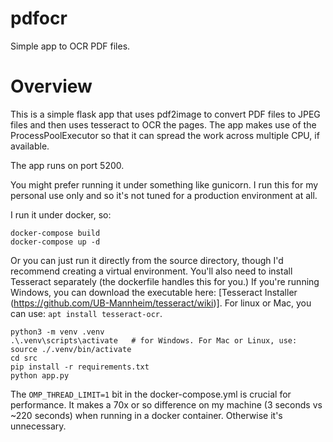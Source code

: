 # pdfocr
Simple app to OCR PDF files.

# Overview

This is a simple flask app that uses pdf2image to convert PDF files to JPEG files and then uses tesseract to OCR the pages. 
The app makes use of the ProcessPoolExecutor so that it can spread the work across multiple CPU, if available.

The app runs on port 5200.

You might prefer running it under something like gunicorn. I run this for my personal use only and so it's not tuned for a production environment at all.

I run it under docker, so:

```
docker-compose build
docker-compose up -d
```

Or you can just run it directly from the source directory, though I'd recommend creating a virtual environment. You'll also need to install Tesseract separately (the dockerfile handles this for you.) If you're running Windows, you can download the executable here: [Tesseract Installer (https://github.com/UB-Mannheim/tesseract/wiki)]. For linux or Mac, you can use: `apt install tesseract-ocr`.

```
python3 -m venv .venv
.\.venv\scripts\activate   # for Windows. For Mac or Linux, use: source ./.venv/bin/activate
cd src
pip install -r requirements.txt
python app.py
```

The `OMP_THREAD_LIMIT=1` bit in the docker-compose.yml is crucial for performance. It makes a 70x or so difference on my machine (3 seconds vs ~220 seconds) when running in a docker container. Otherwise it's unnecessary.

